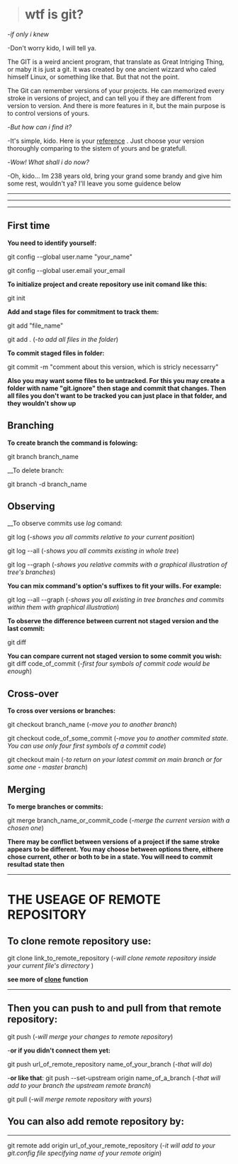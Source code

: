 ># wtf is git?

-*if only i knew*

-Don't worry kido, I will tell ya.

The GIT is a weird ancient program, that translate as Great Intriging Thing, or maby it is just a git. It was created by one ancient wizzard who caled himself Linux, or something like that. But that not the point.

The Git can remember versions of your projects. He can memorized every stroke in versions of project, and can tell you if they are different from version to version. And there is more features in it, but the main purpose is to control versions of yours.

-*But how can i find it?*

-It's simple, kido. Here is your [reference](https://git-scm.com/downloads) . Just choose your version thoroughly comparing to the sistem of yours and be gratefull.

-*Wow! What shall i do now?*

-Oh, kido... Im 238 years old, bring your grand some brandy and give him some rest, wouldn't ya? I'll leave you some guidence below
___
***
---
## <a name="first time">First time</a>
 __You need to <a name="Login">identify</a> yourself:__

 git config --global user.name "your_name"

 git config --global user.email your_email

 __To initialize project and create repository use<a name="init"> init</a> comand like this:__ 
 
 git init

 __Add and stage files for commitment to <a name="track">track</a> them:__
 
 git add "file_name"

 git add . (*-to add all files in the folder*)

 __To <a name="commit">commit</a> staged files in folder:__

 git commit -m "comment about this version, which is stricly necessarry"

 __Also you may want some files to be <a name="untracked_files">untracked</a>. For this you may create a folder with name "git.ignore" then stage and commit that changes. Then all files you don't want to be tracked you can just place in that folder, and they wouldn't show up__

## <a name="branching">Branching</a>
__To <a name="create_branch">create branch</a> the command is folowing:__

git branch branch_name

__To <a name="delete_branch"> delete branch</a>:

git branch -d branch_name

## <a name="observing">Observing</a>

__To <a name="observe_commits">observe commits</a> use *log* comand:

git log (-*shows you all commits relative to your current position*)

git log --all (-*shows you all commits existing in whole tree*)

git log --graph (-*shows you relative commits with a graphical illustration of tree's branches*)

__You can mix command's option's suffixes to fit your wills. For example:__

git log --all --graph (-*shows you all existing in tree branches and commits within them with graphical illustration*)

__To observe the <a name="difference">difference</a> between current not staged version and the last commit:__

git diff 

__You can compare current not staged version to some commit you wish:__
git diff code_of_commit (-*first four symbols of commit code would be enough*)

## <a name="crossing">Cross-over</a>
__To cross over versions or branches:__

git checkout branch_name (-*move you to another branch*)

git checkout code_of_some_commit 
(-*move you to another commited state. You can use only four first symbols of a commit code*)


git checkout main (-*to return on your latest commit on main branch or for some one - master branch*)

## <a name="merging">Merging</a>

__To <a name="merge">merge</a> branches or commits:__

git merge branch_name_or_commit_code (-*merge the current version with a chosen one*)

__There may be conflict between versions of a project if the same stroke appears to be different. You may choose between options there, eithere chose current, other or both to be in a state. You will need to commit resultad state then__

___

# THE USEAGE OF <a name='remote_rep'>REMOTE REPOSITORY</a>

**To <a name="clone">clone</a> remote repository use:**
---
git clone link_to_remote_repository (-*will clone remote repository inside your current file's dirrectory* )

**__see more of [clone](https://git-scm.com/docs/git-clone) function__**
___
**Then you can <a name="push">push</a> to and <a name="pull">pull</a> from that remote repository**:
---
git push (-*will merge your changes to remote repository*)

 -__or if you didn't connect them yet:__

git push url_of_remote_repository name_of_your_branch (-*that will do*)

-**or like that**:
git push --set-upstream origin name_of_a_branch (-*that will add to your branch the upstream remote branch*)

git pull (-*will merge remote repository with yours*)


## **You can also add remote repository by:**
---
git remote add origin url_of_your_remote_repository (-*it will add to your git.config file specifying name of your remote origin*)